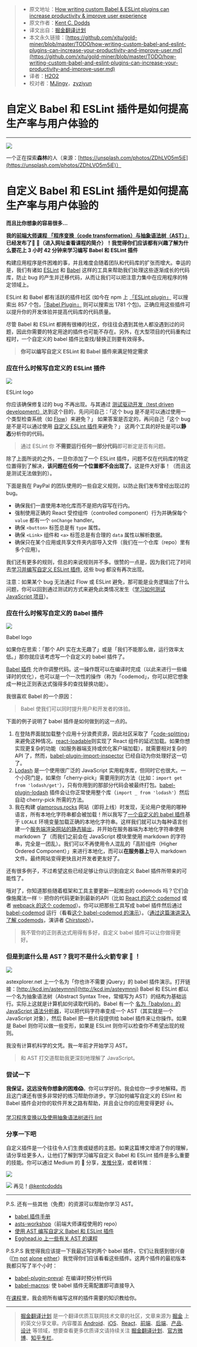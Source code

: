 
> * 原文地址：[How writing custom Babel & ESLint plugins can increase productivity & improve user experience](https://medium.com/@kentcdodds/how-writing-custom-babel-and-eslint-plugins-can-increase-your-productivity-and-improve-user-fd6dd8076e26)
> * 原文作者：[Kent C. Dodds](https://medium.com/@kentcdodds)
> * 译文出自：[掘金翻译计划](https://github.com/xitu/gold-miner)
> * 本文永久链接：[https://github.com/xitu/gold-miner/blob/master/TODO/how-writing-custom-babel-and-eslint-plugins-can-increase-your-productivity-and-improve-user.md](https://github.com/xitu/gold-miner/blob/master/TODO/how-writing-custom-babel-and-eslint-plugins-can-increase-your-productivity-and-improve-user.md)
> * 译者：[H2O2](https://github.com/H2O-2)
> * 校对者：[MJingv](https://github.com/MJingv)，[zyziyun](https://github.com/zyziyun)

# 自定义 Babel 和 ESLint 插件是如何提高生产率与用户体验的

---

![](https://cdn-images-1.medium.com/max/2000/1*5eWvduloSZ5sSGd0TGUSWA.jpeg)

一个正在探索**森林**的人（来源：[https://unsplash.com/photos/ZDhLVO5m5iE](https://unsplash.com/photos/ZDhLVO5m5iE)）

# 自定义 Babel 和 ESLint 插件是如何提高生产率与用户体验的

**而且比你想象的容易很多...**

**我的[前端大师课程 「程序变换（code transformation）与抽象语法树（AST）」](https://frontendmasters.com/courses/linting-asts/)已经发布了🎉 🎊（进入网址查看课程的简介）！我觉得你们应该都有兴趣了解为什么要花上 3 小时 42 分钟来学习编写 Babel 和 ESLint 插件**

构建应用程序是件困难的事，并且难度会随着团队和代码库的扩张而增大。幸运的是，我们有诸如 [ESLint](http://eslint.org/) 和 [Babel](https://babeljs.io/) 这样的工具来帮助我们处理这些逐渐成长的代码库，防止 bug 的产生并迁移代码，从而让我们可以把注意力集中在应用程序的特定领域上。

ESLint 和 Babel 都有活跃的插件社区 (如今在 npm 上 [「ESLint plugin」](https://www.npmjs.com/search?q=eslint%20plugin&amp;page=1&amp;ranking=optimal) 可以搜索出 857 个包，[「Babel Plugin」](https://www.npmjs.com/search?q=babel%20plugin) 则可以搜索出 1781 个包)。正确应用这些插件可以提升你的开发体验并提高代码库的代码质量。

尽管 Babel 和 ESLint 都拥有很棒的社区，你往往会遇到其他人都没遇到过的问题，因此你需要的特定用途的插件也可能不存在。另外，在大型项目的代码重构过程时，一个自定义的 babel 插件比查找/替换正则要有效得多。

> **你可以编写自定义 ESLint 和 Babel 插件来满足特定需求**

### 应在什么时候写自定义的 ESLint 插件

![](https://cdn-images-1.medium.com/max/1200/1*w18mlu-5XnwPK9rQn0JYeQ.png)

ESLint logo

你应该确保修复过的 bug 不再出现。与其通过 [测试驱动开发（test driven development）](https://egghead.io/lessons/javascript-use-test-driven-development)达到这个目的，先问问自己：「这个 bug 是不是可以通过使用一个类型检查系统（如 [Flow](https://flow.org/)）来避免？」 如果答案是否定的，再问自己「这个 bug 是不是可以通过使用 [自定义 ESLint 插件](http://eslint.org/docs/developer-guide/working-with-rules)来避免？」 这两个工具的好处是可以**静态**分析你的代码。

> 通过 ESLint 你 **不需要运行任何一部分代码**即可断定是否有问题。

除了上面所说的之外，一旦你添加了一个 ESLint 插件，问题不仅在代码库的特定位置得到了解决，**该问题在任何一个位置都不会出现了**。这是件大好事！（而且这是测试无法做到的）。

下面是我在 PayPal 的团队使用的一些自定义规则，以防止我们发布曾经出现过的 bug。

- 确保我们一直使用本地化库而不是把内容写在行内。
- 强制使用正确的 React 受控组件（controlled component）行为并确保每个 `value` 都有一个 `onChange` handler。
- 确保 `<button>` 标签总是有 `type` 属性。
- 确保 `<Link>` 组件和 `<a>` 标签总是有合理的 `data` 属性以解析数据。
- 确保只在某个应用或共享文件夹内部导入文件（我们在一个仓库（repo）里有多个应用）。

我们还有更多的规则，但总的来说规则并不多。很赞的一点是，因为我们花了时间去[学习并编写自定义 ESLint 插件](http://kcd.im/fm-asts), 这些 bug 都没有再次出现。

注意：如果某个 bug 无法通过 Flow 或 ESLint 避免，那可能是业务逻辑出了什么问题，你可以回到通过测试的方式来避免此类情况发生（[学习如何测试 JavaScript 项目](http://kcd.im/fm-testing)）。

### 应在什么时候写自定义的 Babel 插件

![](https://cdn-images-1.medium.com/max/1200/1*ZuncrF7DO9VeF1LusgFmPw.png)

Babel logo

如果你在思索：「那个 API 实在太无趣了」或是「我们不能那么做，运行效率太低。」那你就应该考虑写一个自定义的 babel 插件了。

[Babel 插件](https://babeljs.io/docs/plugins/) 允许你调整代码。这一操作既可以在编译时完成（以此来进行一些编译时的优化），也可以是一个一次性的操作（称为「codemod」，你可以把它想象成一种比正则表达式强得多的查找替换功能）。

我很喜欢 Babel 的一个原因：

> Babel 使我们可以同时提升用户和开发者的体验。

下面的例子说明了 babel 插件是如何做到的这一点的。

1. 在登陆界面就加载整个应用十分浪费资源，因此社区采取了「[code-splitting](https://webpack.js.org/guides/code-splitting/)」来避免这种情况。[react-loadable](https://github.com/thejameskyle/react-loadable)则实现了 React 组件的延迟加载。如果你想实现更复杂的功能（如服务器端支持或优化客户端加载），就需要相对复杂的 API 了，然而，[babel-plugin-import-inspector](https://github.com/thejameskyle/react-loadable/blob/3a9d9cf34abff075f3ec7919732f95dc6d9453a4/README.md#babel-plugin-import-inspector) 已经自动为你处理好这一切了。
2. [Lodash](https://lodash.com/) 是一个使用很广泛的 JavaScript 实用程序库，但同时它也很大。一个小窍门是，如果你「cherry-pick」需要用到的方法（比如：`import get from 'lodash/get'`），只有你用到的那部分代码会被最终打包。[babel-plugin-lodash](https://github.com/lodash/babel-plugin-lodash) 插件会让你正常使用整个库（`import _ from 'lodash'`）然后自动 cherry-pick 所需的方法。
3. 我在构建 [glamorous.rocks](https://rc.glamorous.rocks/) 网站（即将上线）时发现，无论用户使用的哪种语言，所有本地化字符串都会被加载！所以我写了[一个自定义的 babel 插件](https://github.com/kentcdodds/glamorous-website/blob/7ab245a4f99af9f217fd9b7d63f59dae1814f08e/other/babel-plugin-l10n-loader.js)基于 `LOCALE` 环境变量加载正确的本地化字符串。这样我们就可以为每种语言创建一个[服务端渲染网站的静态输出](https://github.com/zeit/next.js/blob/dba24dac9db97dfce07fbdb1725f5ed1f9a40811/readme.md#static-html-export)，并开始在服务器端为本地化字符串使用 markdown 了（而我们之前会在 JavaScript 模块里使用 markdown 的字符串，完全是一团乱）。我们可以不再使用令人混乱的「高阶组件（Higher Ordered Component）」来进行本地化，而可以**在服务器上**导入 markdown 文件。最终网站变得更快且对开发者更友好了。

还有很多例子，不过希望这些已经足够让你认识到自定义 Babel 插件所带来的可能性了。

哦对了，你知道那些随着框架和工具主要更新一起推出的 codemods 吗？它们会像施魔法一样 ✨ 把你的代码更新到最新的API（比如 [React 的这个 codemod](https://github.com/reactjs/react-codemod) 或者 [webpack 的这个 codemod](https://github.com/webpack/webpack-cli/blob/master/lib/migrate.js)）。你可以把那些工具写成 babel 插件然后通过 [babel-codemod](https://github.com/square/babel-codemod) 运行（看看[这个 babel-codemod 的演示](https://www.youtube.com/watch?v=Vj9MOXbC43A&amp;index=1&amp;list=PLV5CVI1eNcJipUVm6RDsOQti_MzHImUMD)）。（[通过这篇演讲深入了解 codemods](https://www.youtube.com/watch?v=d0pOgY8__JM)，演讲者 [Chirstoph](https://medium.com/@cpojer)）。

> 我不管你的正则表达式用得有多好，自定义 babel 插件可以让你做得更好。

### 但是到底什么是 AST？我可不是什么火箭专家 🚀 ！

![](https://cdn-images-1.medium.com/max/1200/1*MEh3npM0n7DG5r5Kt0Znmg.png)

astexplorer.net 上一个名为「你也许不需要 jQuery」的 babel 插件演示。打开链接：[http://kcd.im/asteymnnj](http://kcd.im/asteymnnj)
Babel 和 ESLint 都以一个名为抽象语法树（Abstract Syntax Tree，常缩写为 AST）的结构为基础运行。实际上这就是计算机如何读取代码的。Babel 有一个 [名为「babylon」的 JavaScript 语法分析器](https://github.com/babel/babylon)，可以把代码字符串变成一个 AST（其实就是一个 JavaScript 对象），然后 Babel 把一些片段提供给 babel 插件来让你操作。如果是 Babel 则你可以做一些变形，如果是 ESLint 则你可以检查你不希望出现的规则。

我没有计算机科学的文凭。我一年前才开始学习 AST。

> 和 AST 打交道帮助我更深刻地理解了 JavaScript。

### 尝试一下

**我保证，这远没有你想象的困难😱**。你可以学好的。我会给你一步步地解释。而且这门课还有很多非常好的练习帮助你进步。学习如何编写自定义的 ESlint 和 Babel 插件会对你的软件开发之路有帮助，并且会让你的应用变得更好 👍。

[学习程序变换以及使用抽象语法树进行 lint](http://kcd.im/fm-asts)

### 分享一下吧

自定义插件是一个往往令人们生畏或疑惑的主题。如果这篇博文增进了你的理解，请分享给更多人，让他们了解到学习编写自定义 Babel 和 ESLint 插件是多么重要的技能。你可以通过 Medium 的 💚 分享，[发推分享](https://twitter.com/intent/tweet?text=%22How%20writing%20custom%20Babel%20%26%20ESLint%20plugins%20can%20increase%20productivity%20%26%20improve%20user%20experience%22%20https://medium.com/@kentcdodds/fd6dd8076e26%20by%20@kentcdodds%20%F0%9F%91%8D)，或者转推：

[![](https://ws4.sinaimg.cn/large/006tNc79gy1fi6vcdrs4jj315c0wan2n.jpg)](https://twitter.com/kentcdodds/status/886945519909711872)

![](https://cdn-images-1.medium.com/max/1600/1*sjisq4ValabuxUpLAm0O5w.png)
再见！[@kentcdodds](https://twitter.com/kentcdodds)

---

P.S. 还有一些其他（免费）的资源可以帮助你学习 AST。

- [babel 插件手册](https://github.com/thejameskyle/babel-handbook/blob/master/translations/en/plugin-handbook.md)
- [asts-workshop](https://github.com/kentcdodds/asts-workshop)（前端大师课程使用的 repo）
- [使用 AST 编写自定义 Babel 和 ESLint 插件](https://www.youtube.com/watch?v=VBscbcm2Mok&amp;index=1&amp;list=PLV5CVI1eNcJgNqzNwcs4UKrlJdhfDjshf&amp;t=192s)
- [Egghead.io 上一些有关 AST 的课程](http://kcd.im/egghead-asts)

P.S.P.S 我觉得我应该提一下我最近写的两个 babel 插件，它们让我感到很兴奋（[I’m](https://twitter.com/threepointone/status/885884698093899777) [not](https://twitter.com/mitchellhamiltn/status/886441807420182528) [alone](https://twitter.com/rauchg/status/886449097770541057) [either](https://twitter.com/souporserious/status/886803870743121920)）我觉得你们应该看看这些插件。这两个插件的最初版本我都只写了半个小时：

- [babel-plugin-preval](https://github.com/kentcdodds/babel-plugin-preval): 在编译时预分析代码
- [babel-macros](https://github.com/kentcdodds/babel-macros): 使 babel 插件无需配置即可直接导入

在[课程](http://kcd.im/fm-asts)里，我会把所有编写这样的插件需要的知识教给你。


---

> [掘金翻译计划](https://github.com/xitu/gold-miner) 是一个翻译优质互联网技术文章的社区，文章来源为 [掘金](https://juejin.im) 上的英文分享文章。内容覆盖 [Android](https://github.com/xitu/gold-miner#android)、[iOS](https://github.com/xitu/gold-miner#ios)、[React](https://github.com/xitu/gold-miner#react)、[前端](https://github.com/xitu/gold-miner#前端)、[后端](https://github.com/xitu/gold-miner#后端)、[产品](https://github.com/xitu/gold-miner#产品)、[设计](https://github.com/xitu/gold-miner#设计) 等领域，想要查看更多优质译文请持续关注 [掘金翻译计划](https://github.com/xitu/gold-miner)、[官方微博](http://weibo.com/juejinfanyi)、[知乎专栏](https://zhuanlan.zhihu.com/juejinfanyi)。

